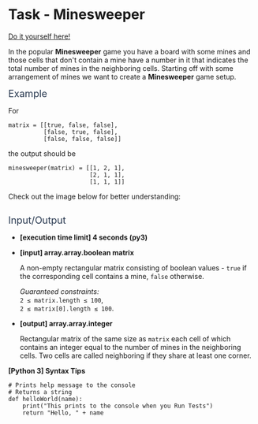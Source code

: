 # Task - Minesweeper

[Do it yourself here!](https://app.codesignal.com/arcade/intro/level-5/ZMR5n7vJbexnLrgaM)

<p>In the popular <strong>Minesweeper</strong> game you have a board with some mines and those cells that don't contain a mine have a number in it that indicates the total number of mines in the neighboring cells. Starting off with some arrangement of mines we want to create a <strong>Minesweeper</strong> game setup.</p>
<p><span class="markdown--header" style="color:#2b3b52;font-size:1.4em">Example</span></p>
<p>For</p>
<pre><code>matrix = [[true, false, false],
          [false, true, false],
          [false, false, false]]
</code></pre>
<p>the output should be</p>
<pre><code>minesweeper(matrix) = [[1, 2, 1],
                       [2, 1, 1],
                       [1, 1, 1]]
</code></pre>
<p>Check out the image below for better understanding:</p>
<p><img src="https://codesignal.s3.amazonaws.com/tasks/minesweeper/img/example.png?_tm=1582043430722" alt=""></p>
<p><span class="markdown--header" style="color:#2b3b52;font-size:1.4em">Input/Output</span></p>
<ul>
<li>
<p><strong>[execution time limit] 4 seconds (py3)</strong></p>
</li>
<li>
<p><strong>[input] array.array.boolean matrix</strong></p>
<p>A non-empty rectangular matrix consisting of boolean values - <code>true</code> if the corresponding cell contains a mine, <code>false</code> otherwise.</p>
<p><em>Guaranteed constraints:</em><br>
<code>2 ≤ matrix.length ≤ 100</code>,<br>
<code>2 ≤ matrix[0].length ≤ 100</code>.</p>
</li>
<li>
<p><strong>[output] array.array.integer</strong></p>
<p>Rectangular matrix of the same size as <code>matrix</code> each cell of which contains an integer equal to the number of mines in the neighboring cells. Two cells are called neighboring if they share at least one corner.</p>
</li>
</ul>
<p><strong>[Python 3] Syntax Tips</strong></p>
<pre><code class="language-python"><span class="hljs-comment"># Prints help message to the console</span>
<span class="hljs-comment"># Returns a string</span>
<span class="hljs-function"><span class="hljs-keyword">def</span> <span class="hljs-title">helloWorld</span>(<span class="hljs-params">name</span>):</span>
    print(<span class="hljs-string">"This prints to the console when you Run Tests"</span>)
    <span class="hljs-keyword">return</span> <span class="hljs-string">"Hello, "</span> + name

</code></pre>
